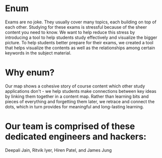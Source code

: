 # Enum
Exams are no joke. They usually cover many topics, each building on top of each other. Studying for these exams is stressful because of the sheer content you need to know. We want to help reduce this stress by introducing a tool to help students study effectively and visualize the bigger picture. To help students better prepare for their exams, we created a tool that helps visualize the contents as well as the relationships among certain keywords in the subject material. 

# Why enum?
Our map shows a cohesive story of course content which other study applications don't - we help students make connections between key ideas by linking them together in a content map. Rather than learning bits and pieces of everything and forgetting them later, we retrace and connect the dots, which in turn provides for meaningful and long-lasting learning. 

# Our team is comprised of these dedicated engineers and hackers:
Deepali Jain, Ritvik Iyer, Hiren Patel, and James Jung 

